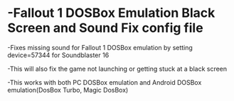 # -Fallout 1 DOSBox Emulation Black Screen and Sound Fix config file 
-Fixes missing sound for Fallout 1 DOSBox emulation by setting device=57344 for Soundblaster 16

-This will also fix the game not launching or getting stuck at a black screen

-This works with both PC DOSBox emulation and Android DOSBox emulation(DosBox Turbo, Magic DosBox)


